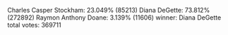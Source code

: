 Charles Casper Stockham:  23.049% (85213)
Diana DeGette:  73.812% (272892)
Raymon Anthony Doane:  3.139% (11606)
winner: Diana DeGette
total votes: 369711
